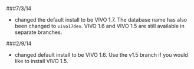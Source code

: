 ###7/3/14

 * changed the default install to be VIVO 1.7.  The database name has also been changed to `vivo17dev`.  VIVO 1.6 and VIVO 1.5 are still available in separate branches.

###2/9/14

 * changed default install to be VIVO 1.6.  Use the v1.5 branch if you would like to install VIVO 1.5.